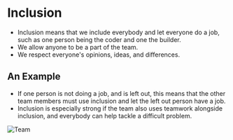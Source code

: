 # Inclusion

* Inclusion means that we include everybody and let everyone do a job, such as one person being the coder and one the builder.
* We allow anyone to be a part of the team.
* We respect everyone's opinions, ideas, and differences.

## An Example

* If one person is not doing a job, and is left out, this means that the other team members must use inclusion and let the left out person have a job.
* Inclusion is especially strong if the team also uses teamwork alongside inclusion, and everybody can help tackle a difficult problem.

![Team](https://drive.google.com/uc?export=view&id=1rIlEMuT-GuGDObDcju6xj1Xwolqd9rPQ)
